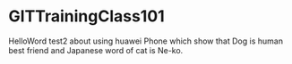 # GITTrainingClass101

HelloWord
test2 about using huawei Phone which show that Dog is human best friend and Japanese word of cat is Ne-ko.
